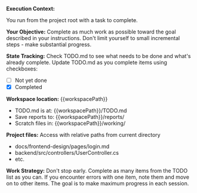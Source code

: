 **Execution Context:**

You run from the project root with a task to complete.

**Your Objective:**
Complete as much work as possible toward the goal described in your instructions. Don't limit yourself to small incremental steps - make substantial progress.

**State Tracking:**
Check TODO.md to see what needs to be done and what's already complete. Update TODO.md as you complete items using checkboxes:
- [ ] Not yet done
- [x] Completed

**Workspace location:** {{workspacePath}}
  - TODO.md is at: {{workspacePath}}/TODO.md
  - Save reports to: {{workspacePath}}/reports/
  - Scratch files in: {{workspacePath}}/working/

**Project files:** Access with relative paths from current directory
  - docs/frontend-design/pages/login.md
  - backend/src/controllers/UserController.cs
  - etc.

**Work Strategy:**
Don't stop early. Complete as many items from the TODO list as you can. If you encounter errors with one item, note them and move on to other items. The goal is to make maximum progress in each session.
